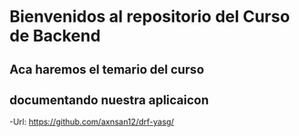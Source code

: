 # Bienvenidos al repositorio del Curso de Backend

## Aca haremos el temario del curso

## documentando nuestra aplicaicon
-Url: https://github.com/axnsan12/drf-yasg/
